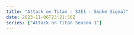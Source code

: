 ```yaml
---
title: "Attack on Titan - S3E1 - Smoke Signal"
date: 2023-11-06T23:21:56Z
series: ["Attack on Titan Season 3"]
---
```



<mux-player stream-type="on-demand"
  src="https://kp3d-my.sharepoint.com/personal/ryoo_kp3d_onmicrosoft_com/_layouts/15/download.aspx?share=EQlp4skOFzRGs_tDexPSAbYBSqTBFo6suVM3PGde8mZ7lA" prefer-playback="mse" controls>
  </mux-player>
  
  
  <script src="https://cdn.jsdelivr.net/npm/@mux/mux-player"></script>
  
 <script type="application/ld+json">
 {
  "@context": "https://schema.org/",
  "@type": "VideoObject",
  "name": "Attack on Titan - S3E1 - Smoke Signal",
  "contentUrl": "https://stream.mux.com/d8IZ48n600sqow02bTTM6G1vP8utUW6TamDJUAU011F2BY.m3u8",
  "thumbnailUrl": "https://www.themoviedb.org/t/p/original/rstHtpbEIoHnmxvsbNH7UlEPeEP.jpg?width=314&fit_mode=preserve&time=25",
  "uploadDate": "2023-11-06T23:21:56Z",
}

</script>


